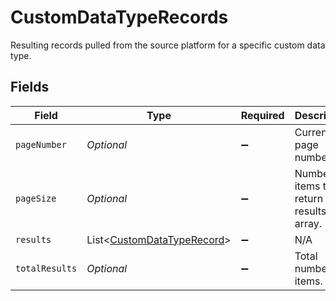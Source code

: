 # CustomDataTypeRecords

Resulting records pulled from the source platform for a specific custom data type.


## Fields

| Field                                                                     | Type                                                                      | Required                                                                  | Description                                                               |
| ------------------------------------------------------------------------- | ------------------------------------------------------------------------- | ------------------------------------------------------------------------- | ------------------------------------------------------------------------- |
| `pageNumber`                                                              | *Optional<Long>*                                                          | :heavy_minus_sign:                                                        | Current page number.                                                      |
| `pageSize`                                                                | *Optional<Long>*                                                          | :heavy_minus_sign:                                                        | Number of items to return in results array.                               |
| `results`                                                                 | List<[CustomDataTypeRecord](../../models/shared/CustomDataTypeRecord.md)> | :heavy_minus_sign:                                                        | N/A                                                                       |
| `totalResults`                                                            | *Optional<Long>*                                                          | :heavy_minus_sign:                                                        | Total number of items.                                                    |